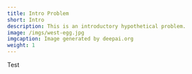 ```yaml
---
title: Intro Problem
short: Intro
description: This is an introductory hypothetical problem. 
image: /imgs/west-egg.jpg
imgcaption: Image generated by deepai.org
weight: 1
---
```


Test